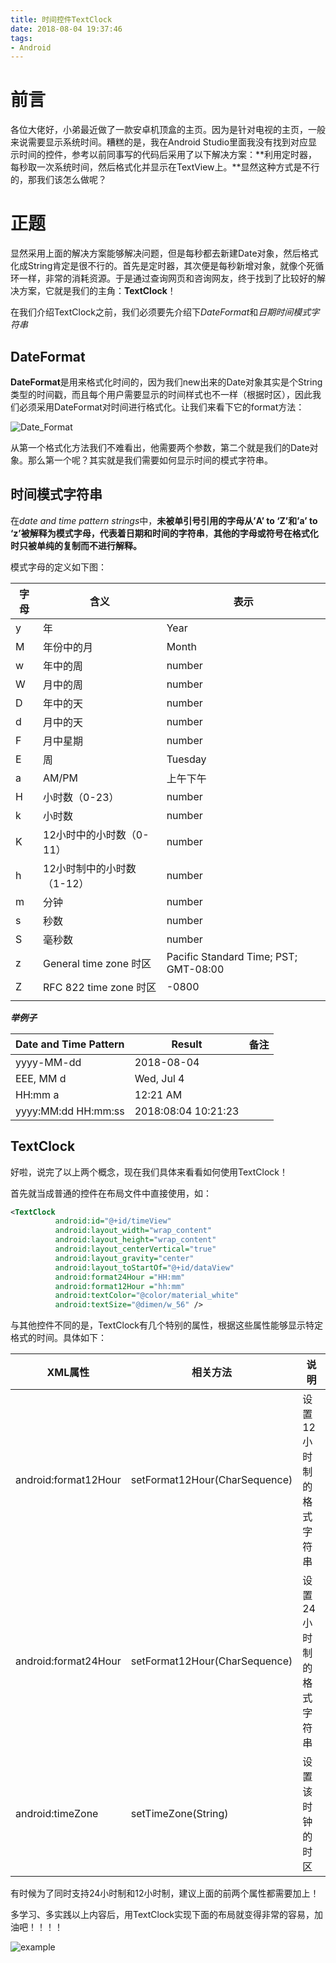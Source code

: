 ```yaml
---
title: 时间控件TextClock
date: 2018-08-04 19:37:46
tags:
- Android
---
```


# 前言

各位大佬好，小弟最近做了一款安卓机顶盒的主页。因为是针对电视的主页，一般来说需要显示系统时间。糟糕的是，我在Android Studio里面我没有找到对应显示时间的控件，参考以前同事写的代码后采用了以下解决方案：**利用定时器，每秒取一次系统时间，然后格式化并显示在TextView上。**显然这种方式是不行的，那我们该怎么做呢？

<!-- more -->

# 正题

显然采用上面的解决方案能够解决问题，但是每秒都去新建Date对象，然后格式化成String肯定是很不行的。首先是定时器，其次便是每秒新增对象，就像个死循环一样，非常的消耗资源。于是通过查询网页和咨询网友，终于找到了比较好的解决方案，它就是我们的主角：**TextClock**！

在我们介绍TextClock之前，我们必须要先介绍下*DateFormat*和*日期时间模式字符串*

## DateFormat

**DateFormat**是用来格式化时间的，因为我们new出来的Date对象其实是个String类型的时间戳，而且每个用户需要显示的时间样式也不一样（根据时区），因此我们必须采用DateFormat对时间进行格式化。让我们来看下它的format方法：

![Date_Format](date_format.png)

从第一个格式化方法我们不难看出，他需要两个参数，第二个就是我们的Date对象。那么第一个呢？其实就是我们需要如何显示时间的模式字符串。

## 时间模式字符串

在*date and time pattern strings*中，**未被单引号引用的字母从’A’ to ‘Z’和’a’ to ‘z’被解释为模式字母，代表着日期和时间的字符串**，**其他的字母或符号在格式化时只被单纯的复制而不进行解释。**

模式字母的定义如下图：

| 字母 | 含义                       | 表示                                  |
| ---- | -------------------------- | ------------------------------------- |
| y    | 年                         | Year                                  |
| M    | 年份中的月                 | Month                                 |
| w    | 年中的周                   | number                                |
| W    | 月中的周                   | number                                |
| D    | 年中的天                   | number                                |
| d    | 月中的天                   | number                                |
| F    | 月中星期                   | number                                |
| E    | 周                         | Tuesday                               |
| a    | AM/PM                      | 上午下午                              |
| H    | 小时数（0-23）             | number                                |
| k    | 小时数                     | number                                |
| K    | 12小时中的小时数（0-11）   | number                                |
| h    | 12小时制中的小时数（1-12） | number                                |
| m    | 分钟                       | number                                |
| s    | 秒数                       | number                                |
| S    | 毫秒数                     | number                                |
| z    | General time zone 时区     | Pacific Standard Time; PST; GMT-08:00 |
| Z    | RFC 822 time zone 时区     | -0800                                 |
|      |                            |                                       |

***举例子***

| Date and Time Pattern | Result              | 备注 |
| --------------------- | ------------------- | ---- |
| yyyy-MM-dd            | 2018-08-04          |      |
| EEE, MM d             | Wed, Jul 4          |      |
| HH:mm a               | 12:21 AM            |      |
| yyyy:MM:dd HH:mm:ss   | 2018:08:04 10:21:23 |      |

## TextClock

好啦，说完了以上两个概念，现在我们具体来看看如何使用TextClock！

首先就当成普通的控件在布局文件中直接使用，如：

```xml
<TextClock
          android:id="@+id/timeView"
          android:layout_width="wrap_content"
          android:layout_height="wrap_content"
          android:layout_centerVertical="true"
          android:layout_gravity="center"
          android:layout_toStartOf="@+id/dataView"
          android:format24Hour ="HH:mm"
          android:format12Hour ="hh:mm"
          android:textColor="@color/material_white"
          android:textSize="@dimen/w_56" />
```

与其他控件不同的是，TextClock有几个特别的属性，根据这些属性能够显示特定格式的时间。具体如下：

| XML属性              | 相关方法                      | 说明                     |
| -------------------- | ----------------------------- | ------------------------ |
| android:format12Hour | setFormat12Hour(CharSequence) | 设置12小时制的格式字符串 |
| android:format24Hour | setFormat12Hour(CharSequence) | 设置24小时制的格式字符串 |
| android:timeZone     | setTimeZone(String)           | 设置该时钟的时区         |

有时候为了同时支持24小时制和12小时制，建议上面的前两个属性都需要加上！

多学习、多实践以上内容后，用TextClock实现下面的布局就变得非常的容易，加油吧！！！！

![example](example.png)